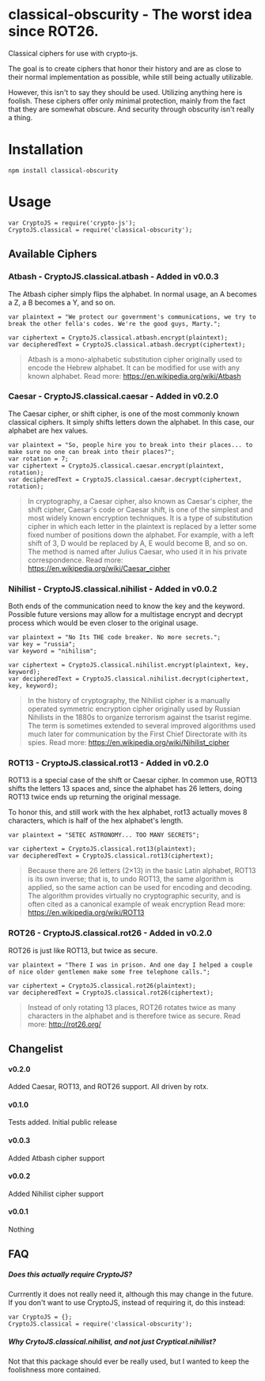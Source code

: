 # classical-obscurity - The worst idea since ROT26.
Classical ciphers for use with crypto-js.

The goal is to create ciphers that honor their history and are as close to their normal implementation as possible, while still being actually utilizable.

However, this isn't to say they should be used. Utilizing anything here is foolish. These ciphers offer only minimal protection, mainly from the fact that they are somewhat obscure. And security through obscurity isn't really a thing.

# Installation
```
npm install classical-obscurity
```

# Usage
```
var CryptoJS = require('crypto-js');
CryptoJS.classical = require('classical-obscurity');
```

## Available Ciphers

### Atbash - CryptoJS.classical.atbash - Added in v0.0.3
The Atbash cipher simply flips the alphabet. In normal usage, an A becomes a Z, a B becomes a Y, and so on.

```
var plaintext = "We protect our government's communications, we try to break the other fella's codes. We're the good guys, Marty.";

var ciphertext = CryptoJS.classical.atbash.encrypt(plaintext);
var decipheredText = CryptoJS.classical.atbash.decrypt(ciphertext);
```
> Atbash is a mono-alphabetic substitution cipher originally used to encode the Hebrew alphabet. It can be modified for use with any known alphabet. 
Read more: https://en.wikipedia.org/wiki/Atbash

### Caesar - CryptoJS.classical.caesar - Added in v0.2.0
The Caesar cipher, or shift cipher, is one of the most commonly known classical ciphers. It simply shifts letters down the alphabet. In this case, our alphabet are hex values.

```
var plaintext = "So, people hire you to break into their places... to make sure no one can break into their places?";
var rotation = 7;
var ciphertext = CryptoJS.classical.caesar.encrypt(plaintext, rotation);
var decipheredText = CryptoJS.classical.caesar.decrypt(ciphertext, rotation);
```
> In cryptography, a Caesar cipher, also known as Caesar's cipher, the shift cipher, Caesar's code or Caesar shift, is one of the simplest and most widely known encryption techniques. It is a type of substitution cipher in which each letter in the plaintext is replaced by a letter some fixed number of positions down the alphabet. For example, with a left shift of 3, D would be replaced by A, E would become B, and so on. The method is named after Julius Caesar, who used it in his private correspondence.
Read more: https://en.wikipedia.org/wiki/Caesar_cipher


### Nihilist - CryptoJS.classical.nihilist - Added in v0.0.2
Both ends of the communication need to know the key and the keyword. Possible future versions may allow for a multistage encrypt and decrypt process which would be even closer to the original usage.

```
var plaintext = "No Its THE code breaker. No more secrets.";
var key = "russia";
var keyword = "nihilism";

var ciphertext = CryptoJS.classical.nihilist.encrypt(plaintext, key, keyword);
var decipheredText = CryptoJS.classical.nihilist.decrypt(ciphertext, key, keyword);

```
>In the history of cryptography, the Nihilist cipher is a manually operated symmetric encryption cipher originally used by Russian Nihilists in the 1880s to organize terrorism against the tsarist regime. The term is sometimes extended to several improved algorithms used much later for communication by the First Chief Directorate with its spies.
Read more: https://en.wikipedia.org/wiki/Nihilist_cipher

### ROT13 - CryptoJS.classical.rot13 - Added in v0.2.0
ROT13 is a special case of the shift or Caesar cipher. In common use, ROT13 shifts the letters 13 spaces and, since the alphabet has 26 letters, doing ROT13 twice ends up returning the original message.

To honor this, and still work with the hex alphabet, rot13 actually moves 8 characters, which is half of the hex alphabet's length.

```
var plaintext = "SETEC ASTRONOMY... TOO MANY SECRETS";

var ciphertext = CryptoJS.classical.rot13(plaintext);
var decipheredText = CryptoJS.classical.rot13(ciphertext);
```
> Because there are 26 letters (2×13) in the basic Latin alphabet, ROT13 is its own inverse; that is, to undo ROT13, the same algorithm is applied, so the same action can be used for encoding and decoding. The algorithm provides virtually no cryptographic security, and is often cited as a canonical example of weak encryption
Read more: https://en.wikipedia.org/wiki/ROT13

### ROT26 - CryptoJS.classical.rot26 - Added in v0.2.0
ROT26 is just like ROT13, but twice as secure.

```
var plaintext = "There I was in prison. And one day I helped a couple of nice older gentlemen make some free telephone calls.";

var ciphertext = CryptoJS.classical.rot26(plaintext);
var decipheredText = CryptoJS.classical.rot26(ciphertext);
```
> Instead of only rotating 13 places, ROT26 rotates twice as many characters in the alphabet and is therefore twice as secure.
Read more: http://rot26.org/

## Changelist
#### v0.2.0
Added Caesar, ROT13, and ROT26 support. All driven by rotx.

#### v0.1.0
Tests added. Initial public release

#### v0.0.3
Added Atbash cipher support

#### v0.0.2
Added Nihilist cipher support

#### v0.0.1
Nothing

## FAQ
##### Does this actually require CryptoJS?
Currrently it does not really need it, although this may change in the future. If you don't want to use CryptoJS, instead of requiring it, do this instead:
```
var CryptoJS = {};
CryptoJS.classical = require('classical-obscurity');
```

##### Why CrytoJS.classical.nihilist, and not just Cryptical.nihilist?
Not that this package should ever be really used, but I wanted to keep the foolishness more contained.
